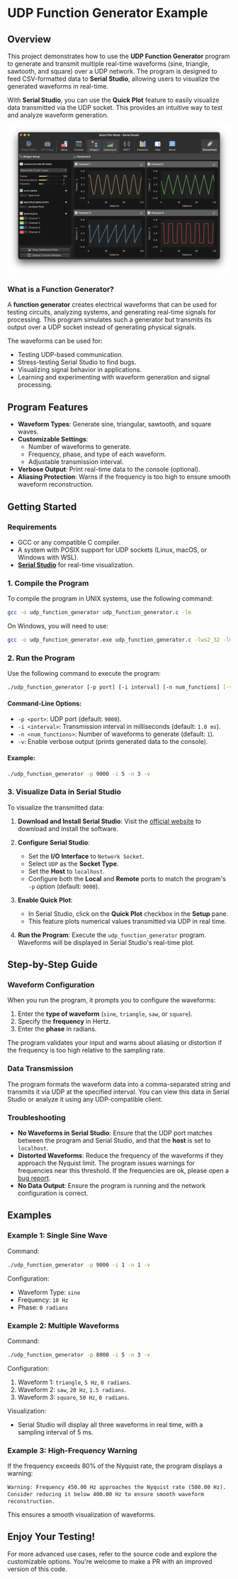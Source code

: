 # UDP Function Generator Example

## Overview

This project demonstrates how to use the **UDP Function Generator** program to generate and transmit multiple real-time waveforms (sine, triangle, sawtooth, and square) over a UDP network. The program is designed to feed CSV-formatted data to **Serial Studio**, allowing users to visualize the generated waveforms in real-time.

With **Serial Studio**, you can use the **Quick Plot** feature to easily visualize data transmitted via the UDP socket. This provides an intuitive way to test and analyze waveform generation.

![Serial Studio with UDP Function Generator](doc/screenshot.png)

### What is a Function Generator?

A **function generator** creates electrical waveforms that can be used for testing circuits, analyzing systems, and generating real-time signals for processing. This program simulates such a generator but transmits its output over a UDP socket instead of generating physical signals.

The waveforms can be used for:
- Testing UDP-based communication.
- Stress-testing Serial Studio to find bugs.
- Visualizing signal behavior in applications.
- Learning and experimenting with waveform generation and signal processing.

## Program Features

- **Waveform Types**: Generate sine, triangular, sawtooth, and square waves.
- **Customizable Settings**:
  - Number of waveforms to generate.
  - Frequency, phase, and type of each waveform.
  - Adjustable transmission interval.
- **Verbose Output**: Print real-time data to the console (optional).
- **Aliasing Protection**: Warns if the frequency is too high to ensure smooth waveform reconstruction.

## Getting Started

### Requirements

- GCC or any compatible C compiler.
- A system with POSIX support for UDP sockets (Linux, macOS, or Windows with WSL).
- [**Serial Studio**](https://serial-studio.github.io/) for real-time visualization.

### 1. Compile the Program

To compile the program in UNIX systems, use the following command:

```bash
gcc -o udp_function_generator udp_function_generator.c -lm
```

On Windows, you will need to use:

```bash
gcc -o udp_function_generator.exe udp_function_generator.c -lws2_32 -lm
```

### 2. Run the Program

Use the following command to execute the program:

```bash
./udp_function_generator [-p port] [-i interval] [-n num_functions] [-v]
```

#### Command-Line Options:

- `-p <port>`: UDP port (default: `9000`).
- `-i <interval>`: Transmission interval in milliseconds (default: `1.0 ms`).
- `-n <num_functions>`: Number of waveforms to generate (default: `1`).
- `-v`: Enable verbose output (prints generated data to the console).

#### Example:

```bash
./udp_function_generator -p 9000 -i 5 -n 3 -v
```

### 3. Visualize Data in Serial Studio

To visualize the transmitted data:

1. **Download and Install Serial Studio**:
   Visit the [official website](https://serial-studio.github.io/) to download and install the software.

2. **Configure Serial Studio**:
   - Set the **I/O Interface** to `Network Socket`.
   - Select `UDP` as the **Socket Type**.
   - Set the **Host** to `localhost`.
   - Configure both the **Local** and **Remote** ports to match the program's `-p` option (default: `9000`).

3. **Enable Quick Plot**:
   - In Serial Studio, click on the **Quick Plot** checkbox in the **Setup** pane.
   - This feature plots numerical values transmitted via UDP in real time.

4. **Run the Program**:
   Execute the `udp_function_generator` program. Waveforms will be displayed in Serial Studio's real-time plot.

## Step-by-Step Guide

### Waveform Configuration

When you run the program, it prompts you to configure the waveforms:

1. Enter the **type of waveform** (`sine`, `triangle`, `saw`, or `square`).
2. Specify the **frequency** in Hertz.
3. Enter the **phase** in radians.

The program validates your input and warns about aliasing or distortion if the frequency is too high relative to the sampling rate.

### Data Transmission

The program formats the waveform data into a comma-separated string and transmits it via UDP at the specified interval. You can view this data in Serial Studio or analyze it using any UDP-compatible client.

### Troubleshooting

- **No Waveforms in Serial Studio**: Ensure that the UDP port matches between the program and Serial Studio, and that the **host** is set to `localhost`.
- **Distorted Waveforms**: Reduce the frequency of the waveforms if they approach the Nyquist limit. The program issues warnings for frequencies near this threshold. If the frequencies are ok, please open a [bug report](https://github.com/Serial-Studio/Serial-Studio/issues/new?assignees=alex-spataru&labels=bug&projects=&template=bug_report.md).
- **No Data Output**: Ensure the program is running and the network configuration is correct.

## Examples

### Example 1: Single Sine Wave

Command:

```bash
./udp_function_generator -p 9000 -i 1 -n 1 -v
```

Configuration:
- Waveform Type: `sine`
- Frequency: `10 Hz`
- Phase: `0 radians`

### Example 2: Multiple Waveforms

Command:

```bash
./udp_function_generator -p 8000 -i 5 -n 3 -v
```

Configuration:
1. Waveform 1: `triangle`, `5 Hz`, `0 radians`.
2. Waveform 2: `saw`, `20 Hz`, `1.5 radians`.
3. Waveform 3: `square`, `50 Hz`, `0 radians`.

Visualization:
- Serial Studio will display all three waveforms in real time, with a sampling interval of 5 ms.

### Example 3: High-Frequency Warning

If the frequency exceeds 80% of the Nyquist rate, the program displays a warning:

```plaintext
Warning: Frequency 450.00 Hz approaches the Nyquist rate (500.00 Hz). 
Consider reducing it below 400.00 Hz to ensure smooth waveform reconstruction.
```

This ensures a smooth visualization of waveforms.

## Enjoy Your Testing!

For more advanced use cases, refer to the source code and explore the customizable options. You're welcome to make a PR with an improved version of this code.
